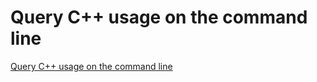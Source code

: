 # Query C++ usage on the command line
[Query C++ usage on the command line](https://aiwithcloud.com/2022/09/16/query_c_usage_on_the_command_line/)